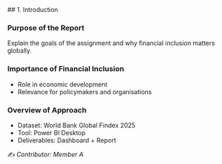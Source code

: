 <div style="page-break-before: always;"></div>
## 1. Introduction

### Purpose of the Report
Explain the goals of the assignment and why financial inclusion matters globally.

### Importance of Financial Inclusion
- Role in economic development  
- Relevance for policymakers and organisations  

### Overview of Approach
- Dataset: World Bank Global Findex 2025  
- Tool: Power BI Desktop  
- Deliverables: Dashboard + Report  

✍️ *Contributor: Member A*

